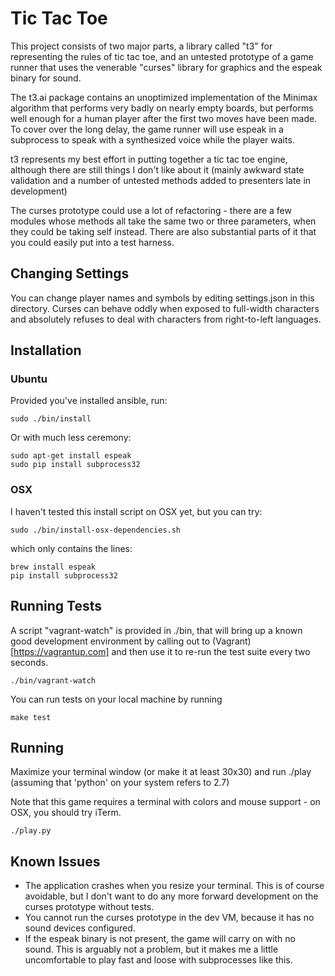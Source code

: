 # Tic Tac Toe

This project consists of two major parts, a library called "t3" for representing
the rules of tic tac toe, and an untested prototype of a game runner that uses
the venerable "curses" library for graphics and the espeak binary for sound.

The t3.ai package contains an unoptimized implementation of the Minimax 
algorithm that performs very badly on nearly empty boards, but performs well
enough for a human player after the first two moves have been made. To cover
over the long delay, the game runner will use espeak in a subprocess to speak
with a synthesized voice while the player waits.

t3 represents my best effort in putting together a tic tac toe engine, although
there are still things I don't like about it (mainly awkward state validation
and a number of untested methods added to presenters late in development)

The curses prototype could use a lot of refactoring - there are a few modules
whose methods all take the same two or three parameters, when they could be
taking self instead. There are also substantial parts of it that you could 
easily put into a test harness.

## Changing Settings

You can change player names and symbols by editing settings.json in this
directory. Curses can behave oddly when exposed to full-width characters and
absolutely refuses to deal with characters from right-to-left languages.

## Installation

### Ubuntu

Provided you've installed ansible, run:

```
sudo ./bin/install
```

Or with much less ceremony:

```
sudo apt-get install espeak
sudo pip install subprocess32
```

### OSX

I haven't tested this install script on OSX yet, but you can try:

```
sudo ./bin/install-osx-dependencies.sh
```

which only contains the lines:

```
brew install espeak
pip install subprocess32
```

## Running Tests

A script "vagrant-watch" is provided in ./bin, that will bring up a known good
development environment by calling out to (Vagrant)[https://vagrantup.com] and
then use it to re-run the test suite every two seconds.

```
./bin/vagrant-watch
```

You can run tests on your local machine by running

```
make test
```

## Running

Maximize your terminal window (or make it at least 30x30) and run ./play
(assuming that 'python' on your system refers to 2.7)

Note that this game requires a terminal with colors and mouse support - on OSX,
you should try iTerm.

```
./play.py
```

## Known Issues

- The application crashes when you resize your terminal. This is of course
  avoidable, but I don't want to do any more forward development on the curses
  prototype without tests.
- You cannot run the curses prototype in the dev VM, because it has no sound
  devices configured.
- If the espeak binary is not present, the game will carry on with no sound.
  This is arguably not a problem, but it makes me a little uncomfortable to
  play fast and loose with subprocesses like this.
